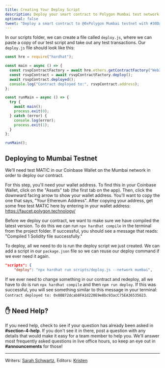 ```yaml
---
title: Creating Your Deploy Script
description: Deploy your smart contract to Polygon Mumbai test network using Hardhat.
optional: false
tweet: "Deploy a smart contract to @0xPolygon Mumbai testnet with #30DaysofWeb3 @womenbuildweb3 💪"
---
```


In our scripts folder, we can create a file called `deploy.js`, where we can paste a copy of our test script and take out any test transactions. Our `deploy.js` file should look like this:

```javascript
const hre = require("hardhat");

const main = async () => {
  const rsvpContractFactory = await hre.ethers.getContractFactory("Web3RSVP");
  const rsvpContract = await rsvpContractFactory.deploy();
  await rsvpContract.deployed();
  console.log("Contract deployed to:", rsvpContract.address);
};

const runMain = async () => {
  try {
    await main();
    process.exit(0);
  } catch (error) {
    console.log(error);
    process.exit(1);
  }
};

runMain();
```

## Deploying to Mumbai Testnet

We’ll need test MATIC in our Coinbase Wallet on the Mumbai network in order to deploy our contract.

For this step, you'll need your wallet address. To find this in your Coinbase Wallet, click on the "Assets" tab (the first tab on the app). Then, click the downward facing arrow to show your wallet address. You'll want to copy the one that says, "Your Ethereum Address". After copying your address, get some free test MATIC here by entering in your wallet address: https://faucet.polygon.technology/

Before we deploy our contract, we want to make sure we have compiled the latest version. To do this we can run `npx hardhat compile` in the terminal from the project folder. If successful, you should see a message that reads: "Compiled 1 Solidity file successfully."

To deploy, all we need to do is run the deploy script we just created. We can add a script in our `package.json` file so we can reuse our deploy command if we ever need it again.

```json
"scripts": {
    "deploy": "npx hardhat run scripts/deploy.js --network mumbai",

```

If we ever need to change something in our contract and redeploy, all we have to do is run `npx hardhat compile` and then `npm run deploy`. If this was successful, you will see something similar to this message in your terminal: `Contract deployed to: 0x80B72dcab8FA1d220E9e8bc93acC75EA36535623`.

## ✋ Need Help?

If you need help, check to see if your question has already been asked in **#section-4-help**. If you don't see it in there, post a question with any details that would make it easy for a team member to help you. We'll answer most frequently asked questions in live office hours, so keep an eye out in **#announcements** for those!

---

Writers: [Sarah Schwartz](https://twitter.com/schwartzswartz),
Editors: [Kristen](https://twitter.com/cuddleofdeath)
